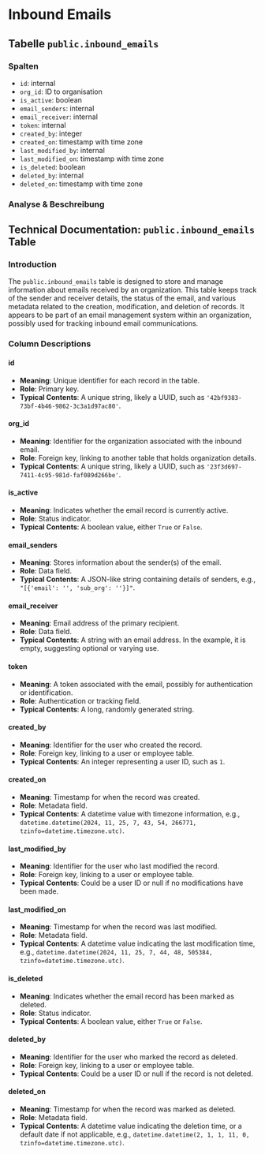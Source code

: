# Inbound Emails

## Tabelle `public.inbound_emails`

### Spalten

* `id`: internal
* `org_id`: ID to organisation
* `is_active`: boolean
* `email_senders`: internal
* `email_receiver`: internal
* `token`: internal
* `created_by`: integer
* `created_on`: timestamp with time zone
* `last_modified_by`: internal
* `last_modified_on`: timestamp with time zone
* `is_deleted`: boolean
* `deleted_by`: internal
* `deleted_on`: timestamp with time zone

### Analyse & Beschreibung

## Technical Documentation: `public.inbound_emails` Table

### Introduction

The `public.inbound_emails` table is designed to store and manage information about emails received by an organization. This table keeps track of the sender and receiver details, the status of the email, and various metadata related to the creation, modification, and deletion of records. It appears to be part of an email management system within an organization, possibly used for tracking inbound email communications.

### Column Descriptions

#### id

* **Meaning**: Unique identifier for each record in the table.
* **Role**: Primary key.
* **Typical Contents**: A unique string, likely a UUID, such as `'42bf9383-73bf-4b46-9862-3c3a1d97ac80'`.

#### org\_id

* **Meaning**: Identifier for the organization associated with the inbound email.
* **Role**: Foreign key, linking to another table that holds organization details.
* **Typical Contents**: A unique string, likely a UUID, such as `'23f3d697-7411-4c95-981d-faf089d266be'`.

#### is\_active

* **Meaning**: Indicates whether the email record is currently active.
* **Role**: Status indicator.
* **Typical Contents**: A boolean value, either `True` or `False`.

#### email\_senders

* **Meaning**: Stores information about the sender(s) of the email.
* **Role**: Data field.
* **Typical Contents**: A JSON-like string containing details of senders, e.g., `"[{'email': '', 'sub_org': ''}]"`.

#### email\_receiver

* **Meaning**: Email address of the primary recipient.
* **Role**: Data field.
* **Typical Contents**: A string with an email address. In the example, it is empty, suggesting optional or varying use.

#### token

* **Meaning**: A token associated with the email, possibly for authentication or identification.
* **Role**: Authentication or tracking field.
* **Typical Contents**: A long, randomly generated string.

#### created\_by

* **Meaning**: Identifier for the user who created the record.
* **Role**: Foreign key, linking to a user or employee table.
* **Typical Contents**: An integer representing a user ID, such as `1`.

#### created\_on

* **Meaning**: Timestamp for when the record was created.
* **Role**: Metadata field.
* **Typical Contents**: A datetime value with timezone information, e.g., `datetime.datetime(2024, 11, 25, 7, 43, 54, 266771, tzinfo=datetime.timezone.utc)`.

#### last\_modified\_by

* **Meaning**: Identifier for the user who last modified the record.
* **Role**: Foreign key, linking to a user or employee table.
* **Typical Contents**: Could be a user ID or null if no modifications have been made.

#### last\_modified\_on

* **Meaning**: Timestamp for when the record was last modified.
* **Role**: Metadata field.
* **Typical Contents**: A datetime value indicating the last modification time, e.g., `datetime.datetime(2024, 11, 25, 7, 44, 48, 505384, tzinfo=datetime.timezone.utc)`.

#### is\_deleted

* **Meaning**: Indicates whether the email record has been marked as deleted.
* **Role**: Status indicator.
* **Typical Contents**: A boolean value, either `True` or `False`.

#### deleted\_by

* **Meaning**: Identifier for the user who marked the record as deleted.
* **Role**: Foreign key, linking to a user or employee table.
* **Typical Contents**: Could be a user ID or null if the record is not deleted.

#### deleted\_on

* **Meaning**: Timestamp for when the record was marked as deleted.
* **Role**: Metadata field.
* **Typical Contents**: A datetime value indicating the deletion time, or a default date if not applicable, e.g., `datetime.datetime(2, 1, 1, 11, 0, tzinfo=datetime.timezone.utc)`.
